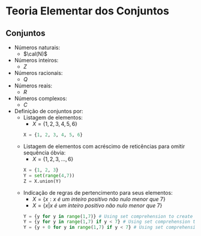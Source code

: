 # Teoria Elementar dos Conjuntos
## Conjuntos
- Números naturais: 
    - $\cal(N)$
- Números inteiros:
    - $Z$
- Números racionais:
    - $Q$
- Números reais:
    - $R$
- Números complexos:
    - $C$
- Definição de conjuntos por:
    - Listagem de elementos: 
        - $X = \{1, 2, 3, 4, 5, 6\}$  
        ```python title="Python code ..."
        X = {1, 2, 3, 4, 5, 6}
        ```
    - Listagem de elementos com acréscimo de reticências para omitir sequência óbvia: 
        - $X = \{1, 2, 3, ..., 6\}$  
        ```python title="Python code ..."
        X = {1, 2, 3}
        Y = set(range(4,7))
        Z = X.union(Y)
        ```
    - Indicação de regras de pertencimento para seus elementos:
        - $X = \{ x : x\ é\ um\ inteiro\ positivo\ não\ nulo\ menor\ que\ 7\}$
        - $X = \{ x | x\ é\ um\ inteiro\ positivo\ não\ nulo\ menor\ que\ 7\}$  
        ```python title="Python code ..."  
        Y = {y for y in range(1,7)} # Using set comprehension to create a new set
        Y = {y for y in range(1,7) if y < 7} # Using set comprehension to create a new set
        Y = {y + 0 for y in range(1,7) if y < 7} # Using set comprehension to create a new set
        ```
